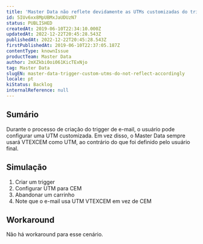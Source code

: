 ```yaml
---
title: 'Master Data não reflete devidamente as UTMs customizadas do trigger'
id: 5IUv6xx8MpUBMxJaUDUzN7
status: PUBLISHED
createdAt: 2019-06-10T22:34:10.000Z
updatedAt: 2022-12-22T20:45:28.543Z
publishedAt: 2022-12-22T20:45:28.543Z
firstPublishedAt: 2019-06-10T22:37:05.187Z
contentType: knownIssue
productTeam: Master Data
author: 2mXZkbi0oi061KicTExNjo
tag: Master Data
slugEN: master-data-trigger-custom-utms-do-not-reflect-accordingly
locale: pt
kiStatus: Backlog
internalReference: null
---
```


## Sumário

Durante o processo de criação do trigger de e-mail, o usuário pode configurar uma UTM customizada. Em vez disso, o Master Data sempre usará VTEXCEM como UTM, ao contrário do que foi definido pelo usuário final.

## Simulação

1. Criar um trigger
2. Configurar UTM para CEM
3. Abandonar um carrinho
4. Note que o e-mail usa UTM VTEXCEM em vez de CEM

## Workaround

Não há workaround para esse cenário.


